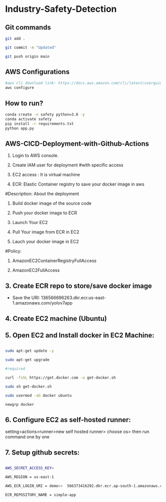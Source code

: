 # Industry-Safety-Detection
## Git commands
``` bash
git add .

git commit -m "Updated"

git push origin main
```
## AWS Configurations
```bash
#aws cli download link: https://docs.aws.amazon.com/cli/latest/userguide/getting-started-install.html
aws configure
```

## How to run?
```bash
conda create -n safety python=3.8 -y
conda activate safety
pip install -r requirements.txt
python app.py
```

## AWS-CICD-Deployment-with-Github-Actions
1. Login to AWS console.
2. Create IAM user for deployment
#with specific access

1. EC2 access : It is virtual machine

2. ECR: Elastic Container registry to save your docker image in aws


#Description: About the deployment

1. Build docker image of the source code

2. Push your docker image to ECR

3. Launch Your EC2 

4. Pull Your image from ECR in EC2

5. Lauch your docker image in EC2

#Policy:

1. AmazonEC2ContainerRegistryFullAccess

2. AmazonEC2FullAccess

## 3. Create ECR repo to store/save docker image
- Save the URI: 136566696263.dkr.ecr.us-east-1.amazonaws.com/yolov7app

## 4. Create EC2 machine (Ubuntu)

## 5. Open EC2 and Install docker in EC2 Machine:
``` bash #optinal

sudo apt-get update -y

sudo apt-get upgrade

#required

curl -fsSL https://get.docker.com -o get-docker.sh

sudo sh get-docker.sh

sudo usermod -aG docker ubuntu

newgrp docker
```
## 6. Configure EC2 as self-hosted runner:
setting>actions>runner>new self hosted runner> choose os> then run command one by one

## 7. Setup github secrets:
```bash AWS_ACCESS_KEY_ID=

AWS_SECRET_ACCESS_KEY=

AWS_REGION = us-east-1

AWS_ECR_LOGIN_URI = demo>>  566373416292.dkr.ecr.ap-south-1.amazonaws.com

ECR_REPOSITORY_NAME = simple-app
```